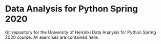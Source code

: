 # Data Analysis for Python Spring 2020
Git repository for the University of Helsinki Data Analysis for Python Spring 2020 course.
All exercises are contained here.